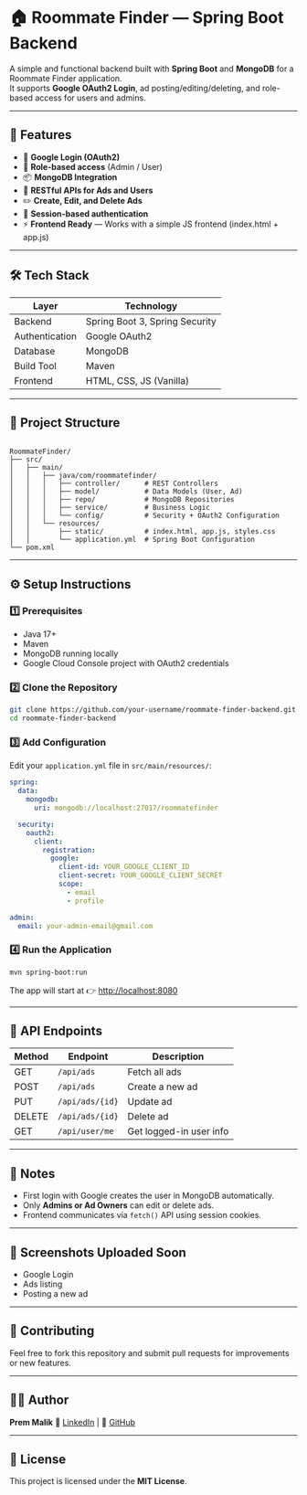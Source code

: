
# 🏠 Roommate Finder — Spring Boot Backend

A simple and functional backend built with **Spring Boot** and **MongoDB** for a Roommate Finder application.  
It supports **Google OAuth2 Login**, ad posting/editing/deleting, and role-based access for users and admins.

---

## 🚀 Features

- 🔐 **Google Login (OAuth2)**
- 👤 **Role-based access** (Admin / User)
- 📦 **MongoDB Integration**
- 🧩 **RESTful APIs for Ads and Users**
- ✏️ **Create, Edit, and Delete Ads**
- 🍪 **Session-based authentication**
- ⚡ **Frontend Ready** — Works with a simple JS frontend (index.html + app.js)

---

## 🛠️ Tech Stack

| Layer | Technology |
|-------|-------------|
| Backend | Spring Boot 3, Spring Security |
| Authentication | Google OAuth2 |
| Database | MongoDB |
| Build Tool | Maven |
| Frontend | HTML, CSS, JS (Vanilla) |

---

## 📁 Project Structure

```

RoommateFinder/
├── src/
│   ├── main/
│   │   ├── java/com/roommatefinder/
│   │   │   ├── controller/      # REST Controllers
│   │   │   ├── model/           # Data Models (User, Ad)
│   │   │   ├── repo/            # MongoDB Repositories
│   │   │   ├── service/         # Business Logic
│   │   │   └── config/          # Security + OAuth2 Configuration
│   │   └── resources/
│   │       ├── static/          # index.html, app.js, styles.css
│   │       └── application.yml  # Spring Boot Configuration
└── pom.xml

````

---

## ⚙️ Setup Instructions

### 1️⃣ Prerequisites
- Java 17+
- Maven
- MongoDB running locally
- Google Cloud Console project with OAuth2 credentials

### 2️⃣ Clone the Repository
```bash
git clone https://github.com/your-username/roommate-finder-backend.git
cd roommate-finder-backend
````

### 3️⃣ Add Configuration

Edit your `application.yml` file in `src/main/resources/`:

```yaml
spring:
  data:
    mongodb:
      uri: mongodb://localhost:27017/roommatefinder

  security:
    oauth2:
      client:
        registration:
          google:
            client-id: YOUR_GOOGLE_CLIENT_ID
            client-secret: YOUR_GOOGLE_CLIENT_SECRET
            scope:
              - email
              - profile

admin:
  email: your-admin-email@gmail.com
```

### 4️⃣ Run the Application

```bash
mvn spring-boot:run
```

The app will start at 👉 [http://localhost:8080](http://localhost:8080)

---

## 🔑 API Endpoints

| Method | Endpoint        | Description             |
| ------ | --------------- | ----------------------- |
| GET    | `/api/ads`      | Fetch all ads           |
| POST   | `/api/ads`      | Create a new ad         |
| PUT    | `/api/ads/{id}` | Update ad               |
| DELETE | `/api/ads/{id}` | Delete ad               |
| GET    | `/api/user/me`  | Get logged-in user info |

---

## 🧠 Notes

* First login with Google creates the user in MongoDB automatically.
* Only **Admins or Ad Owners** can edit or delete ads.
* Frontend communicates via `fetch()` API using session cookies.

---

## 📸 Screenshots Uploaded Soon

* Google Login
* Ads listing
* Posting a new ad

---

## 🤝 Contributing

Feel free to fork this repository and submit pull requests for improvements or new features.

---

## 🧑‍💻 Author

**Prem Malik**
💼 [LinkedIn](https://www.linkedin.com/](https://www.linkedin.com/in/prem-malik/)) | 🐙 [GitHub](https://github.com/PremMalik)

---

## 🪪 License

This project is licensed under the **MIT License**.
